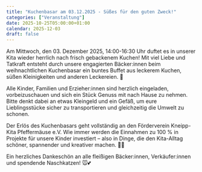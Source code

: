 ```yaml
---
title: "Kuchenbasar am 03.12.2025 - Süßes für den guten Zweck!"
categories: ["Veranstaltung"]
date: 2025-10-25T05:00:00+01:00
calendar: 2025-12-03
draft: false
---
```


Am Mittwoch, den 03. Dezember 2025, 14:00-16:30 Uhr duftet es in unserer Kita wieder herrlich nach frisch gebackenem Kuchen!
Mit viel Liebe und Tatkraft entsteht durch unsere engagierten Bäcker:innen beim weihnachtlichen Kuchenbasar ein buntes Buffet aus leckerem Kuchen, süßen Kleinigkeiten und anderen Leckereien. 💛

Alle Kinder, Familien und Erzieher:innen sind herzlich eingeladen, vorbeizuschauen und sich ein Stück Genuss mit nach Hause zu nehmen.
Bitte denkt dabei an etwas Kleingeld und ein Gefäß, um eure Lieblingsstücke sicher zu transportieren und gleichzeitig die Umwelt zu schonen.

Der Erlös des Kuchenbasars geht vollständig an den Förderverein Kneipp-Kita Pfeffermäuse e.V.
Wie immer werden die Einnahmen zu 100 % in Projekte für unsere Kinder investiert – also in Dinge, die den Kita-Alltag schöner, spannender und kreativer machen. 🎨✨

Ein herzliches Dankeschön an alle fleißigen Bäcker:innen, Verkäufer:innen und spendende Naschkatzen! 🐭💕

